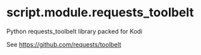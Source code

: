 # script.module.requests_toolbelt

Python requests_toolbelt library packed for Kodi

See https://github.com/requests/toolbelt